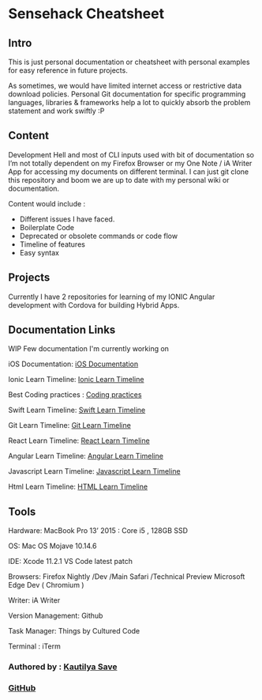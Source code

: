 # Sensehack Cheatsheet

## Intro

This is just personal documentation or cheatsheet with personal examples for easy reference in future projects.

As sometimes, we would have limited internet access or restrictive data download policies. Personal Git documentation for specific programming languages, libraries & frameworks help a lot to quickly absorb the problem statement and work swiftly :P

## Content

Development Hell and most of CLI inputs used with bit of documentation so I’m not totally dependent on my Firefox Browser or my One Note / iA Writer App for accessing my documents on different terminal.
I can just git clone this repository and boom we are up to date with my personal wiki or documentation.

Content would include :

- Different issues I have faced.
- Boilerplate Code
- Deprecated or obsolete commands or code flow
- Timeline of features
- Easy syntax

## Projects

Currently I have 2 repositories for learning of my IONIC Angular development with Cordova for building Hybrid Apps.

## Documentation Links

WIP
Few documentation I'm currently working on

iOS Documentation: [iOS Documentation](iOS_documentation/README.md)

Ionic Learn Timeline: [Ionic Learn Timeline](ionic_cheatsheet/README.md)

Best Coding practices : [Coding practices](README.md)

Swift Learn Timeline: [Swift Learn Timeline](README.md)

Git Learn Timeline: [Git Learn Timeline](git_cheatsheet/git.md)

React Learn Timeline: [React Learn Timeline](README.md)

Angular Learn Timeline: [Angular Learn Timeline](README.md)

Javascript Learn Timeline: [Javascript Learn Timeline](README.md)

Html Learn Timeline: [HTML Learn Timeline](html_cheatsheet/README.md)

## Tools

Hardware: MacBook Pro 13’ 2015 : Core i5 , 128GB SSD

OS: Mac OS Mojave 10.14.6

IDE: Xcode 11.2.1
VS Code latest patch

Browsers: Firefox Nightly /Dev /Main
Safari /Technical Preview
Microsoft Edge Dev ( Chromium )

Writer: iA Writer

Version Management: Github

Task Manager: Things by Cultured Code

Terminal : iTerm

### Authored by : [Kautilya Save](https://sensehack.github.io/)

### [GitHub](https://github.com/SensehacK)
